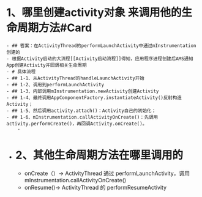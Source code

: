 # 1、哪里创建activity对象 来调用他的生命周期方法#Card
	- ## 答案：在ActivityThread的performLaunchActivity中通过mInstrumentation创建的
	- 根据Activity启动的大流程[[Activity启动流程]]得知，应用程序进程创建后AMS通知App创建Activity并回调相关生命周期
	- # 具体流程
	- ## 1-1、从ActivityThread的handleLaunchActivity开始
	- ## 1-2、调用到performLaunchActivity
	- ## 1-3、内部调用mInstrumentation.newActivity创建Activity
	- ## 1-4、最终调用AppComponentFactory.instantiateActivity()反射构造Activity；
	- ## 1-5、然后调用activity.attach()：Activity自己的初始化；
	- ## 1-6、mInstrumentation.callActivityOnCreate()：先调用activity.performCreate()，再回调Activity.onCreate()。
		-
- # 2、其他生命周期方法在哪里调用的
	- onCreate（）-> ActivityThread 通过 performLaunchActivity，调用mInstrumentation.callActivityOnCreate()
	- onResume()-> ActivityThread 的 performResumeActivity